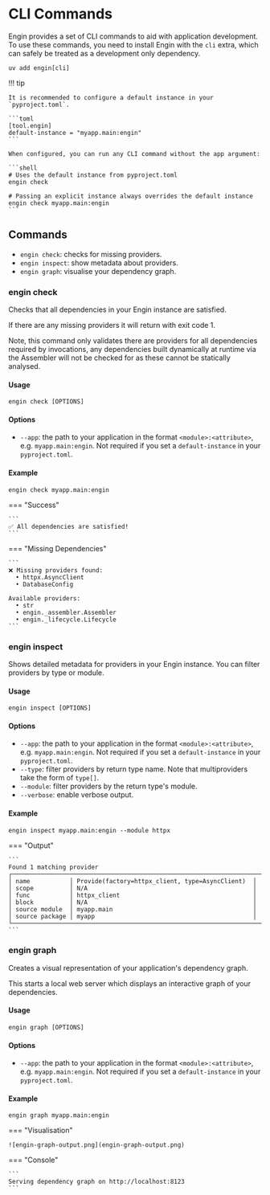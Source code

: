 # CLI Commands

Engin provides a set of CLI commands to aid with application development. To use these commands,
you need to install Engin with the `cli` extra, which can safely be treated as a
development only dependency.

```shell
uv add engin[cli]
```

!!! tip
    
    It is recommended to configure a default instance in your `pyproject.toml`.
    
    ```toml
    [tool.engin]
    default-instance = "myapp.main:engin"
    ```
    
    When configured, you can run any CLI command without the app argument:
    
    ```shell
    # Uses the default instance from pyproject.toml
    engin check
    
    # Passing an explicit instance always overrides the default instance
    engin check myapp.main:engin
    ```

## Commands

- `engin check`: checks for missing providers.
- `engin inspect`: show metadata about providers.
- `engin graph`: visualise your dependency graph.

### engin check

Checks that all dependencies in your Engin instance are satisfied.

If there are any missing providers it will return with exit code 1.

Note, this command only validates there are providers for all dependencies required by
invocations, any dependencies built dynamically at runtime via the Assembler will not be
checked for as these cannot be statically analysed.

#### Usage
```shell
engin check [OPTIONS]
```

#### Options

- `--app`: the path to your application in the format `<module>:<attribute>`, e.g. `myapp.main:engin`. Not
   required if you set a `default-instance` in your `pyproject.toml`.

#### Example

```shell
engin check myapp.main:engin
```

=== "Success"

    ```
    ✅ All dependencies are satisfied!
    ```

=== "Missing Dependencies"

    ```
    ❌ Missing providers found:
      • httpx.AsyncClient
      • DatabaseConfig

    Available providers:
      • str
      • engin._assembler.Assembler
      • engin._lifecycle.Lifecycle
    ```

### engin inspect

Shows detailed metadata for providers in your Engin instance. You can filter providers by type
or module.

#### Usage
```shell
engin inspect [OPTIONS]
```

#### Options

- `--app`: the path to your application in the format `<module>:<attribute>`, e.g. `myapp.main:engin`. Not
   required if you set a `default-instance` in your `pyproject.toml`.
- `--type`: filter providers by return type name. Note that multiproviders take the form of `type[]`.
- `--module`: filter providers by the return type's module.
- `--verbose`: enable verbose output.

#### Example

```shell
engin inspect myapp.main:engin --module httpx
```

=== "Output"
    
    ```
    Found 1 matching provider
    ┌─────────────────────────────────────────────────────────────────────────┐
    │ name           │ Provide(factory=httpx_client, type=AsyncClient)  │
    │ scope          │ N/A                                              │
    │ func           │ httpx_client                                     │
    │ block          │ N/A                                              │
    │ source module  │ myapp.main                                       │
    │ source package │ myapp                                            │
    └─────────────────────────────────────────────────────────────────────────┘
    ```

### engin graph

Creates a visual representation of your application's dependency graph.

This starts a local web server which displays an interactive graph of your dependencies.

#### Usage
```shell
engin graph [OPTIONS]
```

#### Options

- `--app`: the path to your application in the format `<module>:<attribute>`, e.g. `myapp.main:engin`. Not
   required if you set a `default-instance` in your `pyproject.toml`.

#### Example

```shell
engin graph myapp.main:engin
```

=== "Visualisation"

    ![engin-graph-output.png](engin-graph-output.png)

=== "Console"

    ```
    Serving dependency graph on http://localhost:8123
    ```
